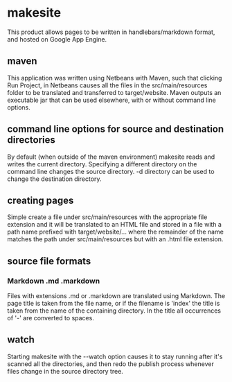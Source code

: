 makesite
========

This product allows pages to be written in handlebars/markdown format, and
hosted on Google App Engine.

maven
-----
This application was written using Netbeans with Maven, such that clicking Run
Project, in Netbeans causes all the files in the src/main/resources folder to 
be translated and transferred to target/website.  Maven outputs an executable 
jar that can be used elsewhere, with or without command line options.

command line options for source and destination directories
-----------------------------------------------------------
By default (when outside of the maven environment) makesite reads and writes 
the current directory.  Specifying a different directory on the command line 
changes the source directory.  -d directory can be used to change the 
destination directory.

creating pages
--------------
Simple create a file under src/main/resources with the appropriate file
extension and it will be translated to an HTML file and stored in a file with
a path name prefixed with target/website/... where the remainder of the name
matches the path under src/main/resources but with an .html file extension.

source file formats
-------------------

### Markdown .md .markdown
Files with extensions .md or .markdown are translated using Markdown.  The page
title is taken from the file name, or if the filename is 'index' the title is
taken from the name of the containing directory.  In the title all occurrences
of '-' are converted to spaces.

watch
-----
Starting makesite with the --watch option causes it to stay running after it's 
scanned all the directories, and then redo the publish process whenever files 
change in the source directory tree.

